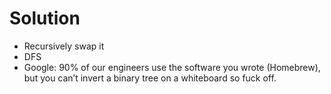 # Solution
* Recursively swap it
* DFS
* Google: 90% of our engineers use the software you wrote (Homebrew), but you can’t invert a binary tree on a whiteboard so fuck off.
